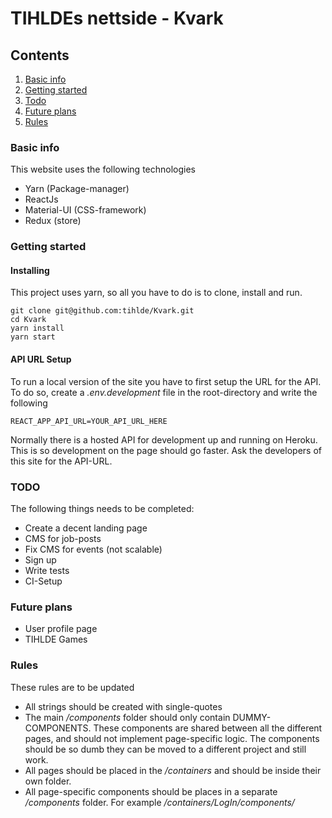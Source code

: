 # TIHLDEs nettside - Kvark 

## Contents
1. [Basic info](#basic-info)
2. [Getting started](#getting-started)
3. [Todo](#todo)
4. [Future plans](#future-plans)
5. [Rules](#rules)


### Basic info
This website uses the following technologies

* Yarn (Package-manager)
* ReactJs
* Material-UI (CSS-framework)
* Redux (store)

### Getting started

#### Installing
This project uses yarn, so all you have to do is to clone, install and run.

```
git clone git@github.com:tihlde/Kvark.git
cd Kvark
yarn install
yarn start 
```

#### API URL Setup
To run a local version of the site you have to first setup the URL
for the API. To do so, create a _.env.development_ file in the root-directory
and write the following
```
REACT_APP_API_URL=YOUR_API_URL_HERE
```
Normally there is a hosted API for development up and running on Heroku. This is
so development on the page should go faster. Ask the developers of this site for
the API-URL.

### TODO
The following things needs to be completed:

* Create a decent landing page
* CMS for job-posts
* Fix CMS for events (not scalable)
* Sign up
* Write tests
* CI-Setup

### Future plans
* User profile page
* TIHLDE Games

### Rules
These rules are to be updated

* All strings should be created with single-quotes
* The main _/components_ folder should only contain DUMMY-COMPONENTS. These components are shared between
all the different pages, and should not implement page-specific logic. The components should be so dumb
they can be moved to a different project and still work.
* All pages should be placed in the _/containers_ and should be inside their own folder.
* All page-specific components should be places in a separate _/components_ folder. For example _/containers/LogIn/components/_
